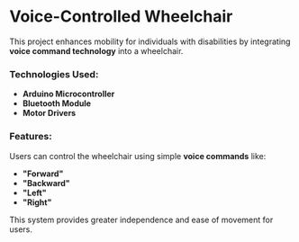 # Voice-Controlled Wheelchair  

This project enhances mobility for individuals with disabilities by integrating **voice command technology** into a wheelchair.  

### Technologies Used:  
- **Arduino Microcontroller**  
- **Bluetooth Module**  
- **Motor Drivers**  

### Features:  
Users can control the wheelchair using simple **voice commands** like:  
- **"Forward"**  
- **"Backward"**  
- **"Left"**  
- **"Right"**  

This system provides greater independence and ease of movement for users. 
